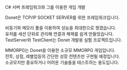 C# 서버 프레임워크와 그를 이용한 게임 개발   

Donet은 TCP/IP SOCKET SERVER를 위한 프레임워크입니다.   

비동기와 메모리 풀을 이용하여 성능을 최대한으로 챙겼습니다.   
유저를 세션 단위로 관리해 연결과 해제를 쉽게 만들었습니다.   
TestServer와 TestClient는 Donet 개발용 실험 프로젝트입니다.   
   
MMORPG는 Donet을 이용한 소규모 MMORPG 게임입니다.   
전투, 상점, 레밸업등의 간단한 성장 컨텐츠만 구현될 예정입니다.   
소규모지만 중요하거나 어려운 기술들을 테스트하는 용도입니다.   
